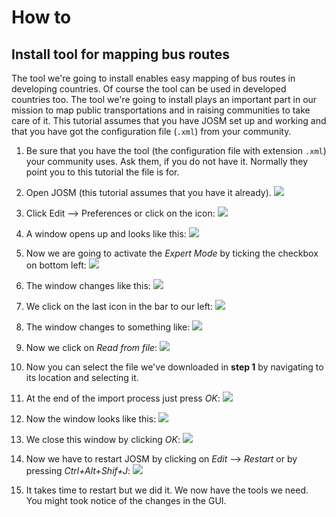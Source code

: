# How to

## Install tool for mapping bus routes

The tool we're going to install enables easy mapping of bus routes in developing countries. Of course the tool can be used in developed countries too. The tool we're going to install plays an important part in our mission to map public transportations and in raising communities to take care of it. This tutorial assumes that you have JOSM set up and working and that you have got the configuration file (`.xml`) from your community.

1. Be sure that you have the tool (the configuration file with extension `.xml`) your community uses. Ask them, if you do not have it. Normally they point you to this tutorial the file is for.

2. Open JOSM (this tutorial assumes that you have it already). ![](josm-logo.png)

3. Click Edit --> Preferences or click on the icon: ![](josm-settings.png)

4. A window opens up and looks like this: ![](josm-settings-overview.png)

5. Now we are going to activate the _Expert Mode_ by ticking the checkbox on bottom left: ![](josm-expertmode-toggle.png)

6. The window changes like this: ![](josm-expert-settings-overview.png)

7. We click on the last icon in the bar to our left: ![](josm-settings-configuration-icon.png)

8. The window changes to something like: ![](josm-settings-configuration.png)

9. Now we click on _Read from file_: ![](josm-settings-configuration-readfromfile.png)

10. Now you can select the file we've downloaded in **step 1** by navigating to its location and selecting it.

11. At the end of the import process just press _OK_: ![](josm-settings-configuration-importsummary.png)

12. Now the window looks like this: ![](josm-settings-configuration-overview-afterimport.png)

13. We close this window by clicking _OK_: ![](josm-settings-okaybutton.png)

14. Now we have to restart JOSM by clicking on _Edit_ --> _Restart_ or by pressing _Ctrl+Alt+Shif+J_: ![](josm-restart.png)

15. It takes time to restart but we did it. We now have the tools we need. You might took notice of the changes in the GUI.
